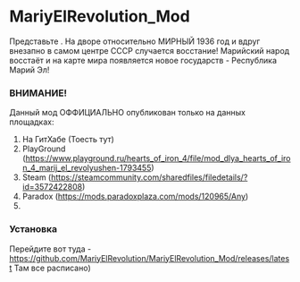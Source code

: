 # MariyElRevolution_Mod
Представьте . На дворе относительно МИРНЫЙ 1936 год и вдруг внезапно в самом центре СССР случается восстание! Марийский народ восстаёт  и на карте мира появляется новое государств - Республика Марий Эл!

### ВНИМАНИЕ!

Данный мод ОФФИЦИАЛЬНО опубликован только на данных площадках:

1. На ГитХабе (Тоесть тут)
2. PlayGround (https://www.playground.ru/hearts_of_iron_4/file/mod_dlya_hearts_of_iron_4_marij_el_revolyushen-1793455)
3. Steam (https://steamcommunity.com/sharedfiles/filedetails/?id=3572422808)
4. Paradox (https://mods.paradoxplaza.com/mods/120965/Any)
5.


### Установка
Перейдите вот туда - https://github.com/MariyElRevolution/MariyElRevolution_Mod/releases/latest
Там все расписано)


